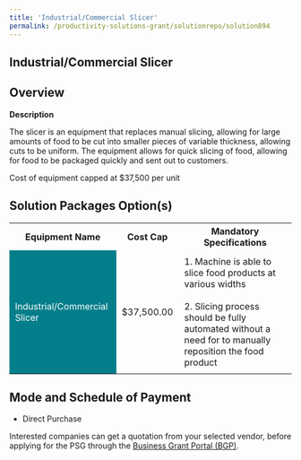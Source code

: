 ```yaml
---
title: 'Industrial/Commercial Slicer'
permalink: /productivity-solutions-grant/solutionrepo/solution894
---
```


## Industrial/Commercial Slicer

## Overview

**Description**

The slicer is an equipment that replaces manual slicing, allowing for large amounts of food to be cut into smaller pieces of variable thickness, allowing cuts to be uniform. The equipment allows for quick slicing of food, allowing for food to be packaged quickly and sent out to customers. 

Cost of equipment capped at $37,500 per unit 


## Solution Packages Option(s)

<table>
<tr>
<th><b>Equipment Name</b></th>
<th><b>Cost Cap</b></th>
<th><b>Mandatory Specifications</b></th>
</tr>
<tr>
<td style='padding: 10px; background-color: #037E8A; color: #FFFFFF;'>Industrial/Commercial Slicer</td>
<td style='padding: 10px;'>$37,500.00</td>
<td style='padding: 10px;'>1. Machine is able to slice food products at various widths<br><br>2. Slicing process should be fully automated without a need for to manually reposition the food product</td>
</tr>
</table>

## Mode and Schedule of Payment

 - Direct Purchase

Interested companies can get a quotation from your selected vendor, before applying for the PSG through the <a href='https://www.businessgrants.gov.sg/' target='_blank' rel='noopener'>Business Grant Portal (BGP)</a>.

<script src="/jquery/resize-tables.js"></script>
